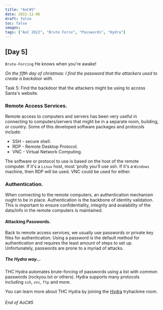 ```yaml
---
title: "AoC#5"
date: 2022-12-06
draft: false
toc: false
images:
tags: ["AoC 2022", "Brute Force", "Passwords", "Hydra"]
---
```


## [Day 5] 
`Brute-Forcing` He knows when you're awake!

*On the fifth day of christmas:  I find the password that the attackers used to create a backdoor with.*

Task 5: Find the backdoor that the attackers might be using to access Santa's website.

### Remote Access Services.
Remote access to computers and servers has been very useful in connecting to computers/servers that might be in a separate room, building, or country.
Some of this developed software packages and protocols include:
* SSH - secure shell.
* RDP - Remote Desktop Protocol.
* VNC - Virtual Network Computing.

The software or protocol to use is based on the host of the remote computer. If it's a `Linux` host, most 'prolly you'll use ssh.
If it's a `Windows` machine, then RDP will be used. VNC could be used for either. 

### Authentication.
When connecting to the remote computers, an authentication mechanism ought to be in place. Authentication is the backbone of
identity validation. This is important to ensure confidentiality, integrity and avalability of the data/info in the remote computers is maintained.

#### Attacking Passwords.
Back to remote access services, we usually use passwords or private key files for authentication. Using a password is the default method for authentication and requires the least amount of steps to set up. Unfortunately, passwords are prone to a myriad of attacks.

##### The Hydra way...
THC Hydra automates brute-forcing of passwords using a list with common passwords (rockyou.txt or others). Hydra supports many protocols including `ssh`, `vnc`, `ftp` and more.

You can learn more about THC Hydra by joining the [Hydra](https://tryhackme.com/room/hydra) tryhackme room.

###### End of AoC#5